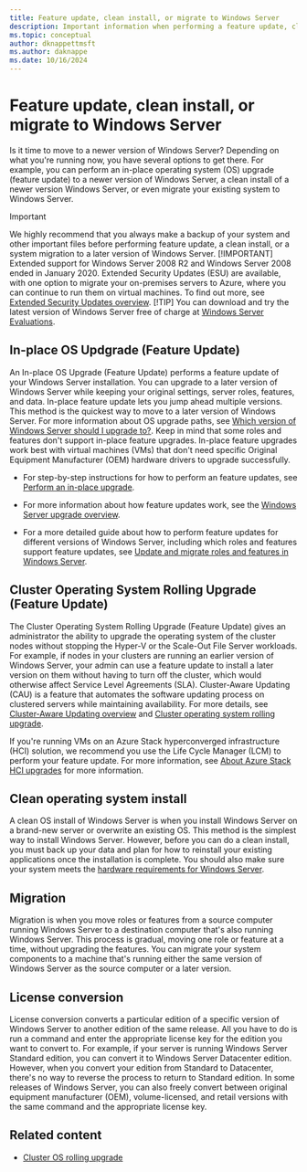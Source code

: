```yaml
---
title: Feature update, clean install, or migrate to Windows Server
description: Important information when performing a feature update, clean install, or a migration to Windows Server.
ms.topic: conceptual
author: dknappettmsft
ms.author: daknappe
ms.date: 10/16/2024
---
```


# Feature update, clean install, or migrate to Windows Server

Is it time to move to a newer version of Windows Server? Depending on what you're running now, you have several options to get there. For example, you can perform an in-place operating system (OS) upgrade (feature update) to a newer version of Windows Server, a clean install of a newer version Windows Server, or even migrate your existing system to Windows Server.

> [!IMPORTANT]
> We highly recommend that you always make a backup of your system and other important files before performing feature update, a clean install, or a system migration to a later version of Windows Server.
> [!IMPORTANT]
> Extended support for Windows Server 2008 R2 and Windows Server 2008 ended in January 2020. Extended Security Updates (ESU) are available, with one option to migrate your on-premises servers to Azure, where you can continue to run them on virtual machines. To find out more, see [Extended Security Updates overview](extended-security-updates-overview.md).
> [!TIP]
> You can download and try the latest version of Windows Server free of charge at [Windows Server Evaluations](https://www.microsoft.com/en-us/evalcenter/evaluate-windows-server-2025).

## In-place OS Updgrade (Feature Update)

An In-place OS Upgrade (Feature Update) performs a feature update of your Windows Server installation. You can upgrade to a later version of Windows Server while keeping your original settings, server roles, features, and data. In-place feature update lets you jump ahead multiple versions. This method is the quickest way to move to a later version of Windows Server. For more information about OS upgrade paths, see [Which version of Windows Server should I upgrade to?](upgrade-overview.md#which-version-of-windows-server-should-i-upgrade-to). Keep in mind that some roles and features don't support in-place feature upgrades. In-place feature upgrades work best with virtual machines (VMs) that don't need specific Original Equipment Manufacturer (OEM) hardware drivers to upgrade successfully.

- For step-by-step instructions for how to perform an feature updates, see [Perform an in-place upgrade](perform-in-place-upgrade.md).

- For more information about how feature updates work, see the [Windows Server upgrade overview](../get-started/upgrade-overview.md).

- For a more detailed guide about how to perform feature updates for different versions of Windows Server, including which roles and features support feature updates, see [Update and migrate roles and features in Windows Server](upgrade-migrate-roles-features.md).

## Cluster Operating System Rolling Upgrade (Feature Update)

The Cluster Operating System Rolling Upgrade (Feature Update) gives an administrator the ability to upgrade the operating system of the cluster nodes without stopping the Hyper-V or the Scale-Out File Server workloads. For example, if nodes in your clusters are running an earlier version of Windows Server, your admin can use a feature update to install a later version on them without having to turn off the cluster, which would otherwise affect Service Level Agreements (SLA). Cluster-Aware Updating (CAU) is a feature that automates the software updating process on clustered servers while maintaining availability. For more details, see [Cluster-Aware Updating overview](https://learn.microsoft.com/windows-server/failover-clustering/cluster-aware-updating) and [Cluster operating system rolling upgrade](https://learn.microsoft.com//windows-server/failover-clustering/cluster-operating-system-rolling-upgrade).

If you're running VMs on an Azure Stack hyperconverged infrastructure (HCI) solution, we recommend you use the Life Cycle Manager (LCM) to perform your feature update. For more information, see [About Azure Stack HCI upgrades](https://learn.microsoft.com/en-us/azure-stack/hci/upgrade/about-upgrades-23h2) for more information.

## Clean operating system install

A clean OS install of Windows Server is when you install Windows Server on a brand-new server or overwrite an existing OS. This method is the simplest way to install Windows Server. However, before you can do a clean install, you must back up your data and plan for how to reinstall your existing applications once the installation is complete. You should also make sure your system meets the [hardware requirements for Windows Server](hardware-requirements.md).

## Migration

Migration is when you move roles or features from a source computer running Windows Server to a destination computer that's also running Windows Server. This process is gradual, moving one role or feature at a time, without upgrading the features. You can migrate your system components to a machine that's running either the same version of Windows Server as the source computer or a later version.

## License conversion

License conversion converts a particular edition of a specific version of Windows Server to another edition of the same release. All you have to do is run a command and enter the appropriate license key for the edition you want to convert to. For example, if your server is running Windows Server Standard edition, you can convert it to Windows Server Datacenter edition. However, when you convert your edition from Standard to Datacenter, there's no way to reverse the process to return to Standard edition. In some releases of Windows Server, you can also freely convert between original equipment manufacturer (OEM), volume-licensed, and retail versions with the same command and the appropriate license key.

## Related content

- [Cluster OS rolling upgrade](../failover-clustering/cluster-operating-system-rolling-upgrade.md)